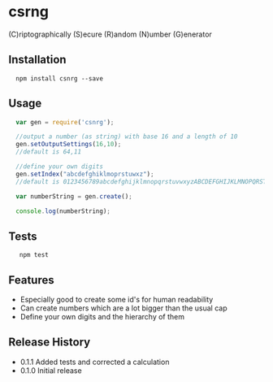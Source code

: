 # csrng
(C)riptographically (S)ecure (R)andom (N)umber (G)enerator

## Installation

```shell
  npm install csnrg --save
```

## Usage

```js
  var gen = require('csnrg');

  //output a number (as string) with base 16 and a length of 10
  gen.setOutputSettings(16,10);
  //default is 64,11

  //define your own digits
  gen.setIndex("abcdefghiklmoprstuwxz");
  //default is 0123456789abcdefghijklmnopqrstuvwxyzABCDEFGHIJKLMNOPQRSTUVWXYZ_-

  var numberString = gen.create();

  console.log(numberString);
```

## Tests

```shell
   npm test
```

## Features

* Especially good to create some id's for human readability
* Can create numbers which are a lot bigger than the usual cap
* Define your own digits and the hierarchy of them

## Release History

* 0.1.1 Added tests and corrected a calculation
* 0.1.0 Initial release
